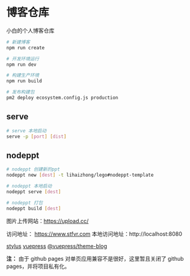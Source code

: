 # 博客仓库

小白的个人博客仓库

```bash
# 新建博客
npm run create

# 开发环境运行
npm run dev

# 构建生产环境
npm run build

# 发布构建包
pm2 deploy ecosystem.config.js production
```

## serve

```bash
# serve 本地启动
serve -p [port] [dist]
```

## nodeppt

```bash
# nodeppt 创建新的ppt
nodeppt new [dest] -t lihaizhong/lego#nodeppt-template

# nodeppt 本地启动
nodeppt serve [dest]

# nodeppt 打包
nodeppt build [dest]
```

图片上传网站：https://upload.cc/

访问地址： https://www.stfvr.com
本地访问地址：http://localhost:8080

[stylus](http://stylus-lang.com/)
[vuepress](https://v1.vuepress.vuejs.org/zh/)
[@vuepress/theme-blog](https://vuepress-theme-blog.ulivz.com/)

**注：** 由于 github pages 对单页应用兼容不是很好，这里暂且关闭了 github pages，并将项目私有化。
